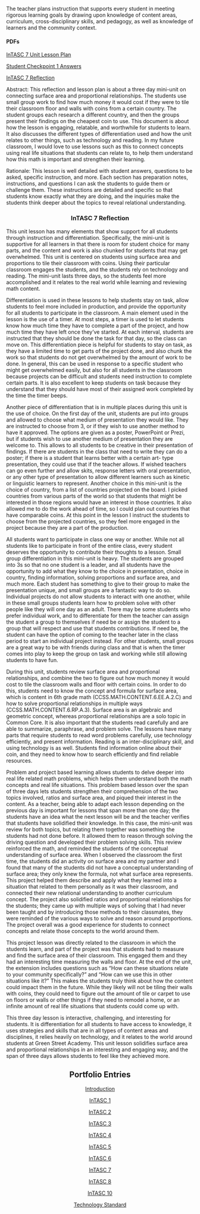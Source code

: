 <p>The teacher plans instruction that supports every student in meeting rigorous learning goals by drawing upon knowledge of content areas, curriculum, cross-disciplinary skills, and pedagogy, as well as knowledge of learners and the community context.</p>
<h4>PDFs</h4>
<p><a href="InTASC%207%20unit%20lesson%20plan.pdf">InTASC 7 Unit Lesson Plan</a></p>
<p><a href="Student%20Checkpoint%20One%20Documents.pdf">Student Checkpoint 1 Answers</a></p>
<p><a href="InTASC%207%20reflection.pdf">InTASC 7 Reflection</a></p>

<p>Abstract: This reflection and lesson plan is about a three day mini-unit on connecting surface area and proportional relationships. The students use small group work to find how much money it would cost if they were to tile their classroom floor and walls with coins from a certain country. The student groups each research a different country, and then the groups present their findings on the cheapest coin to use. This document is about how the lesson is engaging, relatable, and worthwhile for students to learn. It also discusses the different types of differentiation used and how the unit relates to other things, such as technology and reading. In my future classroom, I would love to use lessons such as this to connect concepts using real life situations that students can relate to, to help them understand how this math is important and strengthen their learning. </p>
<p>Rationale: This lesson is well detailed with student answers, questions to be asked, specific instruction, and more. Each section has preparation notes, instructions, and questions I can ask the students to guide them or challenge them. These instructions are detailed and specific so that students know exactly what they are doing, and the inquiries make the students think deeper about the topics to reveal relational understanding.</p>
<h3 align="center">InTASC 7 Reflection</h3>
<p>This unit lesson has many elements that show support for all students through instruction and differentiation. Specifically, the mini-unit is supportive for all learners in that there is room for student choice for many parts, and the content and work is also chunked for students that may get overwhelmed. This unit is centered on students using surface area and proportions to tile their classroom with coins. Using their particular classroom engages the students, and the students rely on technology and reading. The mini-unit lasts three days, so the students feel more accomplished and it relates to the real world while learning and reviewing math content.</p>
<p>Differentiation is used in these lessons to help students stay on task, allow students to feel more included in production, and provide the opportunity for all students to participate in the classroom. A main element used in the lesson is the use of a timer. At most steps, a timer is used to let students know how much time they have to complete a part of the project, and how much time they have left once they’ve started. At each interval, students are instructed that they should be done the task for that day, so the class can move on. This differentiation piece is helpful for students to stay on task, as they have a limited time to get parts of the project done, and also chunk the work so that students do not get overwhelmed by the amount of work to be done. In general, this can be used in response to a specific student who might get overwhelmed easily, but also for all students in the classroom because projects can be difficult and students need instruction to complete certain parts. It is also excellent to keep students on task because they understand that they should have most of their assigned work completed by the time the timer beeps.</p>
<p>Another piece of differentiation that is in multiple places during this unit is the use of choice. On the first day of the unit, students are put into groups and allowed to choose what medium of presentation they would like. They are instructed to choose from 3, or if they wish to use another method to have it approved. The options are given as a poster, PowerPoint or Prezi, but if students wish to use another medium of presentation they are welcome to. This allows to all students to be creative in their presentation of findings. If there are students in the class that need to write they can do a poster; if there is a student that learns better with a certain art- type presentation, they could use that if the teacher allows. If wished teachers can go even further and allow skits, response letters with oral presentation, or any other type of presentation to allow different learners such as kinetic or linguistic learners to represent. Another choice in this mini-unit is the choice of country, from a list of countries projected on the board. I picked countries from various parts of the world so that students that might be interested in those regions would have an interest in those countries. It also allowed me to do the work ahead of time, so I could plan out countries that have comparable coins. At this point in the lesson I instruct the students to choose from the projected countries, so they feel more engaged in the project because they are a part of the production.</p>
<p>All students want to participate in class one way or another. While not all students like to participate in front of the entire class, every student deserves the opportunity to contribute their thoughts to a lesson. Small group differentiation in this mini-unit is heavy. The students are grouped into 3s so that no one student is a leader, and all students have the opportunity to add what they know to the choice in presentation, choice in country, finding information, solving proportions and surface area, and much more. Each student has something to give to their group to make the presentation unique, and small groups are a fantastic way to do so. Individual projects do not allow students to interact with one another, while in these small groups students learn how to problem solve with other people like they will one day as an adult. There may be some students who prefer individual work, and to differentiate for them the teacher can assign the student a group to themselves if need be or assign the student to a group that will respect and use that students contributions. If need be, the student can have the option of coming to the teacher later in the class period to start an individual project instead. For other students, small groups are a great way to be with friends during class and that is when the timer comes into play to keep the group on task and working while still allowing students to have fun. </p>
<p>During this unit, students review surface area and proportional relationships, and combine the two to figure out how much money it would cost to tile the classroom walls and floor with certain coins. In order to do this, students need to know the concept and formula for surface area, which is content in 6th grade math (CCSS.MATH.CONTENT.6.EE.A.2.C) and how to solve proportional relationships in multiple ways (CCSS.MATH.CONTENT.6.RP.A.3). Surface area is an algebraic and geometric concept, whereas proportional relationships are a solo topic in Common Core. It is also important that the students read carefully and are able to summarize, paraphrase, and problem solve. The lessons have many parts that require students to read word problems carefully, use technology efficiently, and present information. Reading is an inter-disciplinary skill, and using technology is as well. Students find information online about their coin, and they need to know how to search efficiently and find reliable resources. </p>
Problem and project based learning allows students to delve deeper into real life related math problems, which helps them understand both the math concepts and real life situations. This problem based lesson over the span of three days lets students strengthen their comprehension of the two topics involved, ratios and surface area, and piqued their interest in the content. As a teacher, being able to adapt each lesson depending on the previous day is important for lessons that span more than one day; the students have an idea what the next lesson will be and the teacher verifies that students have solidified their knowledge. In this case, the mini-unit was review for both topics, but relating them together was something the students had not done before. It allowed them to reason through solving the driving question and developed their problem solving skills. This review reinforced the math, and reminded the students of the conceptual understanding of surface area. When I observed the classroom the first time, the students did an activity on surface area and my partner and I found that many of the students did not have a conceptual understanding of surface area; they only knew the formula, not what surface area represents. This project helped them describe and apply what they learned into a situation that related to them personally as it was their classroom, and connected their new relational understanding to another curriculum concept. The project also solidified ratios and proportional relationships for the students; they came up with multiple ways of solving that I had never been taught and by introducing those methods to their classmates, they were reminded of the various ways to solve and reason around proportions. The project overall was a good experience for students to connect concepts and relate those concepts to the world around them.</p>
<p>This project lesson was directly related to the classroom in which the students learn, and part of the project was that students had to measure and find the surface area of their classroom. This engaged them and they had an interesting time measuring the walls and floor. At the end of the unit, the extension includes questions such as “How can these situations relate to your community specifically?” and “How can we use this in other situations like it?” This makes the students truly think about how the content could impact them in the future. While they likely will not be tiling their walls with coins, they could need to figure out the amount of tile or carpet to use on floors or walls or other things if they need to remodel a home, or an infinite amount of real life situations that students could come up with. </p>
<p>This three day lesson is interactive, challenging, and interesting for students. It is differentiation for all students to have access to knowledge, it uses strategies and skills that are in all types of content areas and disciplines, it relies heavily on technology, and it relates to the world around students at Green Street Academy. This unit lesson solidifies surface area and proportional relationships in an interesting and engaging way, and the span of three days allows students to feel like they achieved more.</p>


<h2 align="center">Portfolio Entries</h2>
<p align="center"><a href="https://etrumble.github.io/Emily-Trumble-Portfolio/">Introduction</a></p>
<p align="center"><a href="https://etrumble.github.io/InTASC_1/">InTASC 1</a></p>
<p align="center"><a href="https://etrumble.github.io/InTASC_2/">InTASC 2</a></p>
<p align="center"><a href="https://etrumble.github.io/InTASC_3/">InTASC 3</a></p>
<p align="center"><a href="https://etrumble.github.io/InTASC_4/">InTASC 4</a></p>
<p align="center"><a href="https://etrumble.github.io/InTASC_5/">InTASC 5</a></p>
<p align="center"><a href="https://etrumble.github.io/InTASC_6/">InTASC 6</a></p>
<p align="center"><a href="https://etrumble.github.io/InTASC_7/">InTASC 7</a></p>
<p align="center"><a href="https://etrumble.github.io/InTASC_8/">InTASC 8</a></p>
<p align="center"><a href="https://etrumble.github.io/InTASC_10/">InTASC 10</a></p>
<p align="center"><a href="https://etrumble.github.io/Technology_Standard/">Technology Standard</a></p>
